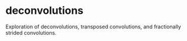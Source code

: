 # deconvolutions
Exploration of deconvolutions, transposed convolutions, and fractionally strided convolutions.

